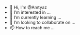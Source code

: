 - 👋 Hi, I’m @Amtyaz
- 👀 I’m interested in ...
- 🌱 I’m currently learning ...
- 💞️ I’m looking to collaborate on ...
- 📫 How to reach me ...

<!---
Amtyaz/Amtyaz is a ✨ special ✨ repository because its `README.md` (this file) appears on your GitHub profile.
You can click the Preview link to take a look at your changes.
--->
